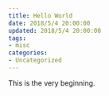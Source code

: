 ```yaml
---
title: Hello World
date: 2018/5/4 20:00:00
updated: 2018/5/4 20:00:00
tags:
- misc
categories:
- Uncategorized
---
```


This is the very beginning.
